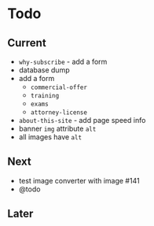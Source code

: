 # Todo

## Current

- `why-subscribe` - add a form
- database dump
- add a form
  - `commercial-offer`
  - `training`
  - `exams`
  - `attorney-license`
- `about-this-site` - add page speed info
- banner `img` attribute `alt`
- all images have `alt`

## Next

- test image converter with image #141
- @todo

## Later
